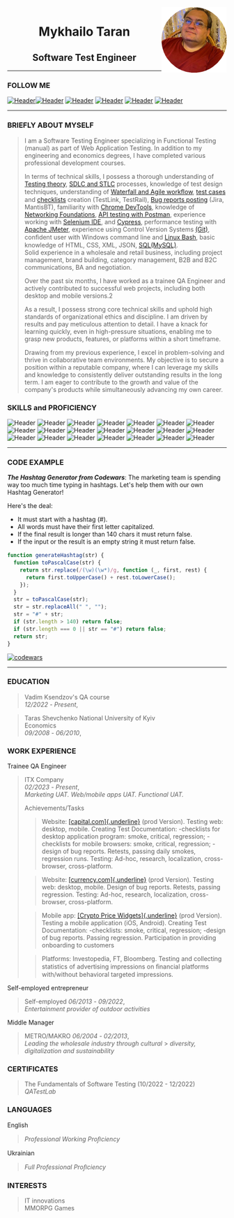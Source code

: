 <div style="float: right">
  <img src="photo.png" alt="Описание картинки" width="150px" />
</div>
<center>

# Mykhailo Taran

## Software Test Engineer

</center>

---
### FOLLOW ME

[![Header](https://img.shields.io/badge/Facebook-090909?style=for-the-badge&logo=facebook&logoColor=31a5db)](https://www.facebook.com/mikhail.taran.3)[![Header](https://img.shields.io/badge/Instagram-090909?style=for-the-badge&logo=instagram&logoColor=9939a3)](https://www.instagram.com/bear3xl/)
[![Header](https://img.shields.io/badge/Telegram-090909?style=for-the-badge&logo=telegram&logoColor=31a5db)](https://t.me/Mike_Taran)
[![Header](https://img.shields.io/badge/Twitter-090909?style=for-the-badge&logo=twitter&logoColor=1c96e8)](https://twitter.com/Bear3XL)
[![Header](https://img.shields.io/badge/Linkedin-090909?style=for-the-badge&logo=linkedin&logoColor=0073b1)](https://www.linkedin.com/in/miketaran/)
[![Header](https://img.shields.io/badge/Github-090909?style=for-the-badge&logo=github&logoColor=8cc4d7)](https://github.com/MikeTaran)

---

### BRIEFLY ABOUT MYSELF

> I am a Software Testing Engineer specializing in Functional Testing (manual) as part of Web Application Testing. In addition to my engineering and economics degrees, I have completed various professional development courses.
>
> In terms of technical skills, I possess a thorough understanding of
> [Testing theory](https://www.linkedin.com/learning/certificates/45f58158159b3ec6801ec18c0b43d6e9b7821c11e33b918962d76b80ba8ef156?u=106534538),
> [SDLC and STLC](https://www.linkedin.com/learning/certificates/320d07e9ec93144424e19808772b60fe65e6e0691c37007a2f287f3a81d721fe?u=106534538) processes,
> knowledge of test design techniques, understanding of
> [Waterfall and Agile workﬂow](https://www.linkedin.com/learning/certificates/ffcfa63aa5bfc6de92a75a8d8a9c264ffd208bd8e36509e849fda47885748353?u=106534538),
> [test cases](https://github.com/miketaran/test-cases)
> and
> [checklists](https://github.com/miketaran/checklist) creation (TestLink, TestRail),
> [Bug reports posting](https://github.com/miketaran/bug-reports) (Jira, MantisBT),
> familiarity with [Chrome DevTools](https://www.linkedin.com/learning/certificates/c2934f1b2308e82cad9db5347a7a67bd63722b89402bab73398eb5963502b986?u=106534538),
> knowledge of [Networking Foundations](https://www.linkedin.com/learning/certificates/707d0e4e62fa5dd4863b2555a8ced30054f4a2e1e437d71a06633b1c9beac660?u=106534538),
> [API testing with Postman](https://github.com/miketaran/postman),
> experience working with [Selenium IDE](https://github.com/MikeTaran/selenium_ide), and
> [Cypress](https://github.com/MikeTaran/Cypress),
> performance testing with [Apache JMeter](https://www.linkedin.com/learning/certificates/fff580acef33f9bcc9f983c29a1f7506807d269b90561c5e12eac245f125a94b?u=106534538),
> experience using Control Version Systems [(Git)](https://www.linkedin.com/learning/certificates/974f7d959bb537d4a1d500151f71e5aa11e0e4e3b0558b99cd0fe872354c5cdb?u=106534538),
> conﬁdent user with Windows command line and [Linux
> Bash](https://www.linkedin.com/learning/certificates/9099abcd304441c161412f7d8180513f1f44d8aa7eba570c20618654382077b6?u=106534538),
> basic knowledge of HTML, CSS, XML, JSON,
> [SQL(MySQL)](https://github.com/miketaran/SQL).  
> Solid experience in a wholesale and retail business, including project management, brand
> building, category management, B2B and B2C communications, BA and negotiation.
>
> Over the past six months, I have worked as a trainee QA Engineer and actively contributed to successful web projects, including both desktop and mobile versions.2
>
> As a result, I possess strong core technical skills and uphold high standards of organizational ethics and discipline. I am driven by results and pay meticulous attention to detail. I have a knack for learning quickly, even in high-pressure situations, enabling me to grasp new products, features, or platforms within a short timeframe.
>
> Drawing from my previous experience, I excel in problem-solving and thrive in collaborative team environments. My objective is to secure a position within a reputable company, where I can leverage my skills and knowledge to consistently deliver outstanding results in the long term. I am eager to contribute to the growth and value of the company's products while simultaneously advancing my own career.

### SKILLS and PROFICIENCY

![Header](https://img.shields.io/badge/Jira-090909?style=for-the-badge&logo=jira&logoColor=136be1)
![Header](https://img.shields.io/badge/TestRail-090909?style=for-the-badge&logo=&logoColor=71b556)
![Header](https://img.shields.io/badge/DevTools-090909?style=for-the-badge&logo=googlechrome&logoColor=2674f2)
![Header](https://img.shields.io/badge/Postman-090909?style=for-the-badge&logo=postman&logoColor=f76935)
![Header](https://img.shields.io/badge/Swagger-090909?style=for-the-badge&logo=swagger&logoColor=7ede2b)
![Header](https://img.shields.io/badge/MySQL-090909?style=for-the-badge&logo=mysql&logoColor=00618a)
![Header](https://img.shields.io/badge/Github-090909?style=for-the-badge&logo=github&logoColor=8cc4d7)
![Header](https://img.shields.io/badge/AzureDevops-090909?style=for-the-badge&logo=azuredevops&logoColor=0074d0)
![Header](https://img.shields.io/badge/Jenkins-090909?style=for-the-badge&logo=jenkins&logoColor=f7f7f7)
![Header](https://img.shields.io/badge/MongoDB-090909?style=for-the-badge&logo=mongodb&logoColor=4aa73c)
![Header](https://img.shields.io/badge/AndroidStudio-090909?style=for-the-badge&logo=androidstudio&logoColor=3ad07d)
![Header](https://img.shields.io/badge/Fiddler-090909?style=for-the-badge&logo=fiddler&logoColor=8cc4d7)
![Header](https://img.shields.io/badge/CharlesProxy-090909?style=for-the-badge&logo=charlesproxy&logoColor=8cc4d7)
![Header](https://img.shields.io/badge/JMeter-090909?style=for-the-badge&logo=JMeter&logoColor=7d5fa6)
![Header](https://img.shields.io/badge/Figma-090909?style=for-the-badge&logo=figma&logoColor=7d5fa6)
![Header](https://img.shields.io/badge/HTML5-090909?style=for-the-badge&logo=HTML5&logoColor=f76935)
![Header](https://img.shields.io/badge/CSS3-090909?style=for-the-badge&logo=CSS3&logoColor=8cc4d7)
![Header](https://img.shields.io/badge/JavaScript-090909?style=for-the-badge&logo=JavaScript&logoColor=#ffb42d)
![Header](https://img.shields.io/badge/Python-090909?style=for-the-badge&logo=Python&logoColor=#ffb42d)
![Header](https://img.shields.io/badge/Selenium-090909?style=for-the-badge&logo=Selenium&logoColor=#ffb42d)
![Header](https://img.shields.io/badge/Cypress-090909?style=for-the-badge&logo=Cypress&logoColor=#ffb42d)

---

### CODE EXAMPLE

**_The Hashtag Generator from Codewars_**:
The marketing team is spending way too much time typing in hashtags.
Let's help them with our own Hashtag Generator!

Here's the deal:

- It must start with a hashtag (#).
- All words must have their first letter capitalized.
- If the final result is longer than 140 chars it must return false.
- If the input or the result is an empty string it must return false.

```javascript
function generateHashtag(str) {
  function toPascalCase(str) {
    return str.replace(/(\w)(\w*)/g, function (_, first, rest) {
      return first.toUpperCase() + rest.toLowerCase();
    });
  }
  str = toPascalCase(str);
  str = str.replaceAll(" ", "");
  str = "#" + str;
  if (str.length > 140) return false;
  if (str.length === 0 || str == "#") return false;
  return str;
}
```

[![codewars](https://www.codewars.com/users/MikeTaran/badges/large)](https://www.codewars.com/users/MikeTaran)

---

### EDUCATION

> Vadim Ksendzov's QA course  
> _12/2022_ _-_ _Present_,

> Taras Shevchenko National University of Kyiv  
> Economics  
> _09/2008_ _-_ _06/2010_,

### WORK EXPERIENCE

Trainee QA Engineer

> ITX Company  
> _02/2023_ _-_ _Present_,  
> _Marketing_ _UAT._ _Web/mobile_ _apps_ _UAT._ _Functional_ _UAT._
>
> Achievements/Tasks
>
> > Website: [[capital.com]{.underline}](http://capital.com) (prod
> > Version). Testing web: desktop, mobile. Creating Test Documentation:
> > -checklists for desktop application program: smoke, critical,
> > regression; -checklists for mobile browsers: smoke, critical,
> > regression; - design of bug reports. Retests, passing daily smokes,
> > regression runs. Testing: Ad-hoc, research, localization,
> > cross-browser, cross-platform.
>
> > Website: [[currency.com]{.underline}](http://currency.com) (prod
> > Version). Testing web: desktop, mobile. Design of bug reports.
> > Retests, passing regression. Testing: Ad-hoc, research, localization,
> > cross-browser, cross-platform.
>
> > Mobile app: [[Crypto Price
> > Widgets]{.underline}](https://play.google.com/store/apps/details?id=com.currency.exchange.widgetscrypto&hl=en_US&gl=US)
> > (prod Version). Testing a mobile application (iOS, Android). Creating
> > Test Documentation: -checklists: smoke, critical, regression; -design
> > of bug reports. Passing regression. Participation in providing
> > onboarding to customers
>
> > Platforms: Investopedia, FT, Bloomberg. Testing and collecting
> > statistics of advertising impressions on ﬁnancial platforms
> > with/without behavioral targeted impressions.

Self-employed entrepreneur

> Self-employed
> _06/2013_ _-_ _09/2022_,  
> _Entertainment_ _provider_ _of_ _outdoor_ _activities_

Middle Manager

> METRO/MAKRO
> _06/2004_ _-_ _02/2013_,  
> _Leading_ _the_ _wholesale_ _industry_ _through_ _cultural_ > _diversity,_ _digitalization_ _and_ _sustainability_

### CERTIFICATES

> The Fundamentals of Software Testing (10/2022 - 12/2022)  
> _QATestLab_

### LANGUAGES

English

> _Professional_ _Working_ _Proﬁciency_

Ukrainian

> _Full_ _Professional_ _Proﬁciency_

### INTERESTS

> IT innovations  
> MMORPG Games

